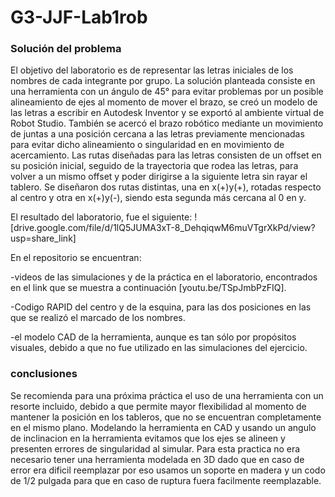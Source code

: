 # G3-JJF-Lab1rob
### Solución del problema
El objetivo del laboratorio es de representar las letras iniciales de los nombres de cada integrante por grupo.
La solución planteada consiste en una herramienta con un ángulo de 45° para evitar problemas por un posible alineamiento de ejes al momento de mover el brazo, se creó un modelo de las letras a escribir en Autodesk Inventor y se exportó al ambiente virtual de Robot Studio. También se acercó el brazo robótico mediante un movimiento de juntas a una posición cercana a las letras previamente mencionadas para evitar dicho alineamiento o singularidad en en movimiento de acercamiento. Las rutas diseñadas para las letras consisten de un offset en su posición inicial, seguido de la trayectoria que rodea las letras, para volver a un mismo offset y poder dirigirse a la siguiente letra sin rayar el tablero. Se diseñaron dos rutas distintas, una en x(+)y(+), rotadas respecto al centro y otra en x(+)y(-), siendo esta segunda más cercana al 0 en y.

El resultado del laboratorio, fue el siguiente:
![drive.google.com/file/d/1lQ5JUMA3xT-8_DehqiqwM6muVTgrXkPd/view?usp=share_link]

En el repositorio se encuentran: 

-videos de las simulaciones y de la práctica en el laboratorio, encontrados en el link que se muestra a continuación [youtu.be/TSpJmbPzFIQ].

-Codigo RAPID del centro y de la esquina, para las dos posiciones en las que se realizó el marcado de los nombres.

-el modelo CAD de la herramienta, aunque es tan sólo por propósitos visuales, debido a que no fue utilizado en las simulaciones del ejercicio.
### conclusiones
Se recomienda para una próxima práctica el uso de una herramienta con un resorte incluido, debido a que permite mayor flexibilidad al momento de mantener la posición en los tableros, que no se encuentran completamente en el mismo plano.
Modelando la herramienta en CAD y usando un angulo de inclinacion en la herramienta evitamos que los ejes se alineen y presenten errores de singularidad al simular.
Para esta practica no era necesario tener una herramienta modelada en 3D dado que en caso de error era dificil reemplazar por eso usamos un soporte en madera y un codo de 1/2 pulgada para que en caso de ruptura fuera facilmente reemplazable.

